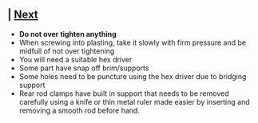  | [Next](01_Part_Left.md)  
---
* **Do not over tighten anything**
* When screwing into plasting, take it slowly with firm pressure and be midfull of not over tightening
* You will need a suitable hex driver
* Some part have snap off brim/supports
* Some holes need to be puncture using the hex driver due to bridging support
* Rear rod clamps have built in support that needs to be removed carefully using a knife or thin metal ruler made easier by inserting and removing a smooth rod before hand.
